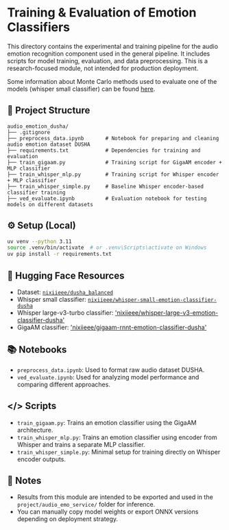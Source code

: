 
# Training & Evaluation of Emotion Classifiers

This directory contains the experimental and training pipeline for the audio emotion recognition component used in the general pipeline. It includes scripts for model training, evaluation, and data preprocessing. This is a research-focused module, not intended for production deployment.

Some information about Monte Carlo methods used to evaluate one of the models (whisper small classifier) can be found [here](https://github.com/nixiieee/whisper-emotion-classifier).

## 📁 Project Structure

```
audio_emotion_dusha/
├── .gitignore                  
├── preprocess_data.ipynb       # Notebook for preparing and cleaning audio emotion dataset DUSHA
├── requirements.txt            # Dependencies for training and evaluation
├── train_gigaam.py             # Training script for GigaAM encoder + MLP classifier
├── train_whisper_mlp.py        # Training script for Whisper encoder + MLP classifier
├── train_whisper_simple.py     # Baseline Whisper encoder-based classifier training
├── ved_evaluate.ipynb          # Evaluation notebook for testing models on different datasets
```

## ⚙️ Setup (Local)

```bash
uv venv --python 3.11
source .venv/bin/activate  # or .venv\Scripts\activate on Windows
uv pip install -r requirements.txt
```

## 🤗 Hugging Face Resources

- Dataset: [`nixiieee/dusha_balanced`](https://huggingface.co/datasets/nixiieee/dusha_balanced)  
- Whisper small classifier: [`nixiieee/whisper-small-emotion-classifier-dusha`](https://huggingface.co/nixiieee/whisper-small-emotion-classifier-dusha)
- Whisper large-v3-turbo classifier: ['nixiieee/whisper-large-v3-emotion-classifier-dusha'](https://huggingface.co/nixiieee/whisper-large-v3-emotion-classifier-dusha)
- GigaAM classifier: ['nixiieee/gigaam-rnnt-emotion-classifier-dusha'](https://huggingface.co/nixiieee/gigaam-rnnt-emotion-classifier-dusha)


## 📚 Notebooks

* `preprocess_data.ipynb`: Used to format raw audio dataset DUSHA.
* `ved_evaluate.ipynb`: Used for analyzing model performance and comparing different approaches.

## </> Scripts

* `train_gigaam.py`: Trains an emotion classifier using the GigaAM architecture.
* `train_whisper_mlp.py`: Trains an emotion classifier using encoder from Whisper and trains a separate MLP classifier.
* `train_whisper_simple.py`: Minimal setup for training directly on Whisper encoder outputs.

## 📝 Notes

* Results from this module are intended to be exported and used in the `project/audio_emo_service/` folder for inference.
* You can manually copy model weights or export ONNX versions depending on deployment strategy.